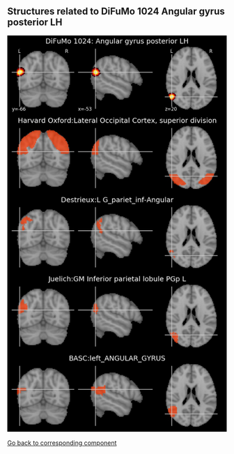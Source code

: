 


## Structures related to DiFuMo 1024 Angular gyrus posterior LH

![73](73.jpg "Structures related to DiFuMo 1024 Angular gyrus posterior LH")

[Go back to corresponding component](https://parietal-inria.github.io/DiFuMo/1024/html/73.html)